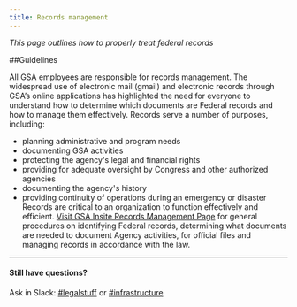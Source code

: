 ```yaml
---
title: Records management
---
```


_This page outlines how to properly treat federal records_

##Guidelines

All GSA employees are responsible for records management. The widespread use of electronic mail (gmail) and electronic records through GSA’s online applications has highlighted the need for everyone to understand how to determine which documents are Federal records and how to manage them effectively. Records serve a number of purposes, including:
* planning administrative and program needs
* documenting GSA activities
* protecting the agency's legal and financial rights
* providing for adequate oversight by Congress and other authorized agencies
* documenting the agency's history
* providing continuity of operations during an emergency or disaster
Records are critical to an organization to function effectively and efficient. [Visit GSA Insite Records Management Page](https://insite.gsa.gov/portal/category/530229) for general procedures on identifying Federal records, determining what documents are needed to document Agency activities, for official files and managing records in accordance with the law.

---

#### Still have questions?

Ask in Slack: [#legalstuff](https://gsa-tts.slack.com/messages/legalstuff/) or [#infrastructure](https://gsa-tts.slack.com/messages/infrastructure/)
